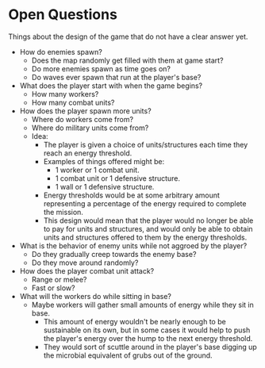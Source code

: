 # Open Questions
Things about the design of the game that do not have a clear answer yet.
- How do enemies spawn?
    - Does the map randomly get filled with them at game start?
    - Do more enemies spawn as time goes on?
    - Do waves ever spawn that run at the player's base?
- What does the player start with when the game begins?
    - How many workers?
    - How many combat units?
- How does the player spawn more units?
    - Where do workers come from?
    - Where do military units come from?
    - Idea:
        - The player is given a choice of units/structures each time they reach an energy threshold.
        - Examples of things offered might be:
            - 1 worker or 1 combat unit.
            - 1 combat unit or 1 defensive structure.
            - 1 wall or 1 defensive structure.
        - Energy thresholds would be at some arbitrary amount representing a percentage of the energy required to complete the mission. 
        - This design would mean that the player would no longer be able to pay for units and structures, and would only be able to obtain units and structures offered to them by the energy thresholds.
- What is the behavior of enemy units while not aggroed by the player?
    - Do they gradually creep towards the enemy base?
    - Do they move around randomly?
- How does the player combat unit attack?
    - Range or melee?
    - Fast or slow?
- What will the workers do while sitting in base?
    - Maybe workers will gather small amounts of energy while they sit in base.
        - This amount of energy wouldn't be nearly enough to be sustainable on its own, but in some cases it would help to push the player's energy over the hump to the next energy threshold.
        - They would sort of scuttle around in the player's base digging up the microbial equivalent of grubs out of the ground.